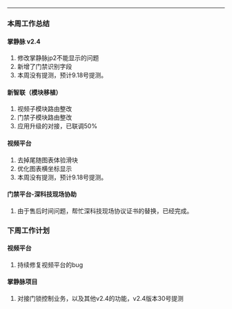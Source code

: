 
---

### 本周工作总结

#### 掌静脉 v2.4
1. 修改掌静脉jp2不能显示的问题
2. 新增了门禁识别字段
3. 本周没有提测，预计9.18号提测。




#### 新智联（模块移植）
1. 视频子模块路由整改
2. 门禁子模块路由整改
3. 应用升级的对接，已联调50%


#### 视频平台

1. 去掉尾随图表体验滑块
2. 优化图表横坐标显示
3. 本周没有提测，预计9.18号提测。

#### 门禁平台-深科技现场协助

1. 由于售后时间问题，帮忙深科技现场协议证书的替换，已经完成。



### 下周工作计划

#### 视频平台

1. 持续修复视频平台的bug

#### 掌静脉项目

1. 对接门锁控制业务，以及其他v2.4的功能，v2.4版本30号提测






